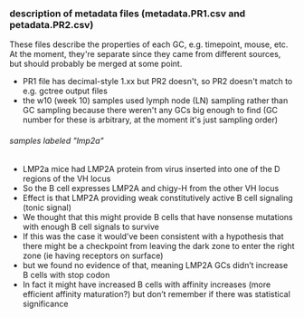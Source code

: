 ### description of metadata files (metadata.PR1.csv and petadata.PR2.csv)
These files describe the properties of each GC, e.g. timepoint, mouse, etc. At the moment, they're separate since they came from different sources, but should probably be merged at some point.

  - PR1 file has decimal-style 1.xx but PR2 doesn't, so PR2 doesn't match to e.g. gctree output files
  - the w10 (week 10) samples used lymph node (LN) sampling rather than GC sampling because there weren't any GCs big enough to find (GC number for these is arbitrary, at the moment it's just sampling order)                                                                                                    

###### samples labeled "lmp2a"
  - LMP2a mice had LMP2A protein from virus inserted into one of the D regions of the VH locus
  - So the B cell expresses LMP2A and chigy-H from the other VH locus
  - Effect is that LMP2A providing weak constitutively active B cell signaling (tonic signal)
  - We thought that this might provide B cells that have nonsense mutations with enough B cell signals to survive
  - If this was the case it would’ve been consistent with a hypothesis that there might be a checkpoint from leaving the dark zone to enter the right zone (ie having receptors on surface)
  - but we found no evidence of that, meaning LMP2A GCs didn’t increase B cells with stop codon
  - In fact it might have increased B cells with affinity increases (more efficient affinity maturation?) but don’t remember if there was statistical significance
